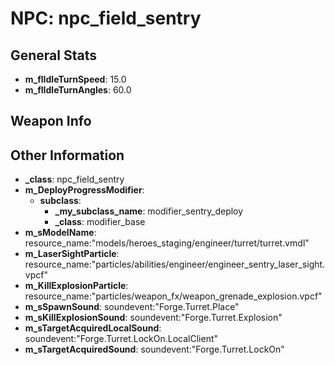 # NPC: npc_field_sentry

## General Stats

- **m_flIdleTurnSpeed**: 15.0
- **m_flIdleTurnAngles**: 60.0

## Weapon Info


## Other Information

- **_class**: npc_field_sentry
- **m_DeployProgressModifier**:
  - **subclass**:
    - **_my_subclass_name**: modifier_sentry_deploy
    - **_class**: modifier_base
- **m_sModelName**: resource_name:"models/heroes_staging/engineer/turret/turret.vmdl"
- **m_LaserSightParticle**: resource_name:"particles/abilities/engineer/engineer_sentry_laser_sight.vpcf"
- **m_KillExplosionParticle**: resource_name:"particles/weapon_fx/weapon_grenade_explosion.vpcf"
- **m_sSpawnSound**: soundevent:"Forge.Turret.Place"
- **m_sKillExplosionSound**: soundevent:"Forge.Turret.Explosion"
- **m_sTargetAcquiredLocalSound**: soundevent:"Forge.Turret.LockOn.LocalClient"
- **m_sTargetAcquiredSound**: soundevent:"Forge.Turret.LockOn"
